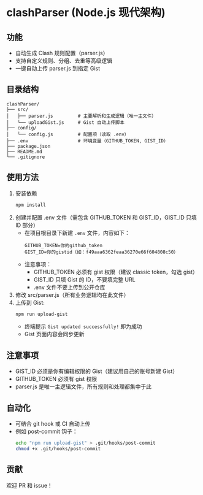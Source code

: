 # clashParser (Node.js 现代架构)

## 功能
- 自动生成 Clash 规则配置（parser.js）
- 支持自定义规则、分组、去重等高级逻辑
- 一键自动上传 parser.js 到指定 Gist

## 目录结构
```
clashParser/
├── src/
│   ├── parser.js         # 主要解析和生成逻辑（唯一主文件）
│   └── uploadGist.js     # Gist 自动上传脚本
├── config/
│   └── config.js         # 配置项（读取 .env）
├── .env                  # 环境变量（GITHUB_TOKEN, GIST_ID）
├── package.json
├── README.md
└── .gitignore
```

## 使用方法

1. 安装依赖
   ```sh
   npm install
   ```
2. 创建并配置 .env 文件（需包含 GITHUB_TOKEN 和 GIST_ID，GIST_ID 只填 ID 部分）
   - 在项目根目录下新建 `.env` 文件，内容如下：
     ```env
     GITHUB_TOKEN=你的github_token
     GIST_ID=你的gistid（如：f49aaa6362feaa36270e66f604808c50）
     ```
   - 注意事项：
     - GITHUB_TOKEN 必须有 gist 权限（建议 classic token，勾选 gist）
     - GIST_ID 只填 Gist 的 ID，不要填完整 URL
     - .env 文件不要上传到公开仓库
3. 修改 src/parser.js（所有业务逻辑均在此文件）
4. 上传到 Gist:
   ```sh
   npm run upload-gist
   ```
   - 终端提示 `Gist updated successfully!` 即为成功
   - Gist 页面内容会同步更新

## 注意事项
- GIST_ID 必须是你有编辑权限的 Gist（建议用自己的账号新建 Gist）
- GITHUB_TOKEN 必须有 gist 权限
- parser.js 是唯一主逻辑文件，所有规则和处理都集中于此

## 自动化
- 可结合 git hook 或 CI 自动上传
- 例如 post-commit 钩子：
  ```sh
  echo "npm run upload-gist" > .git/hooks/post-commit
  chmod +x .git/hooks/post-commit
  ```

## 贡献
欢迎 PR 和 issue！ 